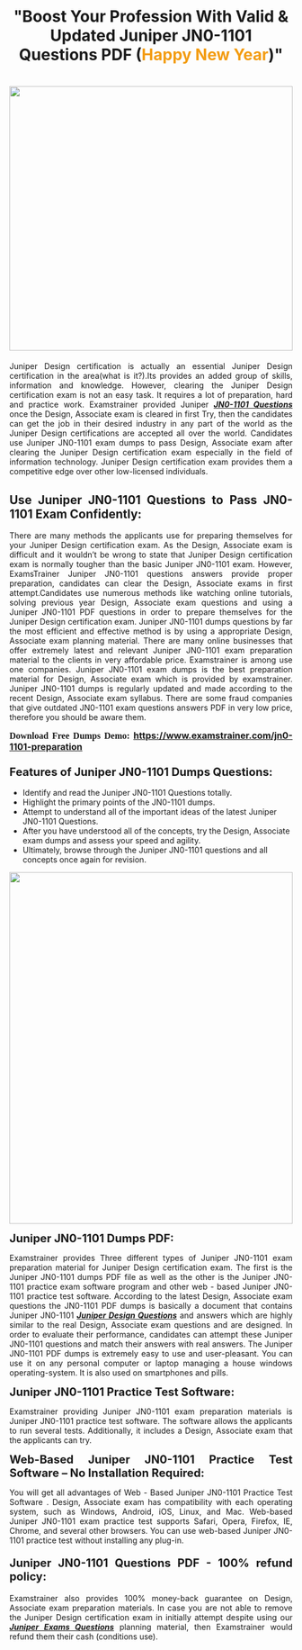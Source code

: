 <h1 style="text-align: center;"><strong>"Boost Your Profession With Valid & Updated Juniper JN0-1101 Questions PDF (<span style="color:#f39c12;">Happy New Year</span>)"</strong></h1>

<h1><strong><a href="https://www.examstrainer.com/jn0-1101-preparation"><img alt="" src="https://lh3.googleusercontent.com/pw/ACtC-3f8c-slHvsLmpoocRcSJ18CXwyuRuDgfxOBXx4IdSHEzjzfh_xOgpUBjgAAY02t4nrCZtN09VK0W3n2neEBZCEPjO0q0DqiUEWHT2FAznA-KvTY27ZQYN7h16PdyGeKKF-LX8DxtBlN22QRufsFJCN3=w1366-h541-no?authuser=0" style="width: 100%; height: 470px;" /></a></strong></h1>

<p style="text-align: justify;">Juniper Design certification is actually an essential Juniper Design certification in the area(what is it?).Its provides an added group of skills, information and knowledge. However, clearing the Juniper Design certification exam is not an easy task. It requires a lot of preparation, hard and practice work. Examstrainer provided Juniper <em><a href="https://www.examstrainer.com/jn0-1101-preparation"><strong>JN0-1101 Questions</strong></a></em> once the Design, Associate exam is cleared in first Try, then the candidates can get the job in their desired industry in any part of the world as the Juniper Design certifications are accepted all over the world. Candidates use Juniper JN0-1101 exam dumps to pass Design, Associate exam after clearing the Juniper Design certification exam especially in the field of information technology. Juniper Design certification exam provides them a competitive edge over other low-licensed individuals.</p>

<h2 style="text-align: justify;"><strong>Use Juniper JN0-1101 Questions to Pass JN0-1101 Exam Confidently:</strong></h2>

<p style="text-align: justify;">There are many methods the applicants use for preparing themselves for your Juniper Design certification exam. As the Design, Associate exam is difficult and it wouldn’t be wrong to state that Juniper Design certification exam is normally tougher than the basic Juniper JN0-1101 exam. However, ExamsTrainer Juniper JN0-1101 questions answers provide proper preparation, candidates can clear the Design, Associate exams in first attempt.Candidates use numerous methods like watching online tutorials, solving previous year Design, Associate exam questions and using a Juniper JN0-1101 PDF questions in order to prepare themselves for the Juniper Design certification exam. Juniper JN0-1101 dumps questions by far the most efficient and effective method is by using a appropriate Design, Associate exam planning material. There are many online businesses that offer extremely latest and relevant Juniper JN0-1101 exam preparation material to the clients in very affordable price. Examstrainer is among use one companies. Juniper JN0-1101 exam dumps is the best preparation material for Design, Associate exam which is provided by examstrainer. Juniper JN0-1101 dumps is regularly updated and made according to the recent Design, Associate exam syllabus. There are some fraud companies that give outdated JN0-1101 exam questions answers PDF in very low price, therefore you should be aware them.</p>

<p style="text-align: justify;"><span style="font-family:Georgia,serif;"><strong><span style="font-size:16px;">Download Free Dumps Demo:</span></strong></span> <span style="font-size:16px;"><strong><a href="https://www.examstrainer.com/jn0-1101-preparation">https://www.examstrainer.com/jn0-1101-preparation</a></strong></span></p>

<h3 style="text-align: justify;"><strong><span style="font-size:20px;">Features of Juniper JN0-1101 Dumps Questions:</span></strong></h3>

<ul>
	<li>Identify and read the Juniper JN0-1101 Questions totally.</li>
	<li>Highlight the primary points of the JN0-1101 dumps.</li>
	<li>Attempt to understand all of the important ideas of the latest Juniper JN0-1101 Questions.</li>
	<li>After you have understood all of the concepts, try the Design, Associate exam dumps and assess your speed and agility.</li>
	<li>Ultimately, browse through the Juniper JN0-1101 questions and all concepts once again for revision.</li>
</ul>

<p><a href="https://www.examstrainer.com/jn0-1101-preparation"><img alt="" src="https://lh3.googleusercontent.com/pw/ACtC-3ezCEF0r6u2Mfsfmp61DHhiBV--kUORYOpMt_EuCldDvaFhocN_tW5h4hIrS5ewvlPnhQT1G8v9eKnTfnGecuYfFSnva5ahrORvItbZoywSh4viAT-QA4TWg0vWEktniNu-OvYBuh9OzoTeWdLYmpjS=w622-h625-no?authuser=0" style="width: 100%; height: 625px;" /></a></p>

<p><strong><span style="font-size:20px;">Juniper JN0-1101 Dumps PDF:</span></strong></p>

<p style="text-align: justify;">Examstrainer provides Three different types of Juniper JN0-1101 exam preparation material for Juniper Design certification exam. The first is the Juniper JN0-1101 dumps PDF file as well as the other is the Juniper JN0-1101 practice exam software program and other web - based Juniper JN0-1101 practice test software. According to the latest Design, Associate exam questions the JN0-1101 PDF dumps is basically a document that contains Juniper JN0-1101 <em><a href="https://www.examstrainer.com/juniper-design-exam-questions"><strong>Juniper Design Questions</strong></a></em> and answers which are highly similar to the real Design, Associate exam questions and are designed. In order to evaluate their performance, candidates can attempt these Juniper JN0-1101 questions and match their answers with real answers. The Juniper JN0-1101 PDF dumps is extremely easy to use and user-pleasant. You can use it on any personal computer or laptop managing a house windows operating-system. It is also used on smartphones and pills.</p>

<p style="text-align: justify;"><strong><span style="font-size:20px;">Juniper JN0-1101 Practice Test Software:</span></strong></p>

<p style="text-align: justify;">Examstrainer providing Juniper JN0-1101 exam preparation materials is Juniper JN0-1101 practice test software. The software allows the applicants to run several tests. Additionally, it includes a Design, Associate exam that the applicants can try.</p>

<p style="text-align: justify;"><strong><span style="font-size:20px;">Web-Based Juniper JN0-1101 Practice Test Software – No Installation Required:</span></strong></p>

<p style="text-align: justify;">You will get all advantages of Web - Based Juniper JN0-1101 Practice Test Software . Design, Associate exam has compatibility with each operating system, such as Windows, Android, iOS, Linux, and Mac. Web-based Juniper JN0-1101 exam practice test supports Safari, Opera, Firefox, IE, Chrome, and several other browsers. You can use web-based Juniper JN0-1101 practice test without installing any plug-in.</p>

<h4 style="text-align: justify;"><strong><span style="font-size:20px;">Juniper JN0-1101 Questions PDF - 100% refund policy:</span></strong></h4>

<p style="text-align: justify;">Examstrainer also provides 100% money-back guarantee on Design, Associate exam preparation materials. In case you are not able to remove the Juniper Design certification exam in initially attempt despite using our <em><a href="https://www.examstrainer.com/juniper-exams"><strong>Juniper Exams Questions</strong></a></em> planning material, then Examstrainer would refund them their cash (conditions use).</p>
